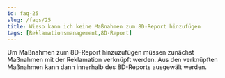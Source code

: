 ```yaml
---
id: faq-25
slug: /faqs/25
title: Wieso kann ich keine Maßnahmen zum 8D-Report hinzufügen
tags: [Reklamationsmanagement,8D-Report]
---
```

Um Maßnahmen zum 8D-Report hinzuzufügen müssen zunächst Maßnahmen mit der Reklamation verknüpft werden. Aus den verknüpften Maßnahmen kann dann innerhalb des 8D-Reports ausgewält werden.